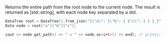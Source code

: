 Returns the entire path from the root node to the current node. The result is returned as [std::string], with each node key separated by a dot.

```c++
DataTree root = DataTree().from_json("{\"a\": {\"b": { \"c\": 1 } } }");
Data node = root["a"]["b"]["c"];

cout << node.get_path() << " = " << node.as<int>() << endl; // prints: "a.b.c = 1"
```
